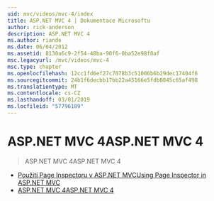 ```yaml
---
uid: mvc/videos/mvc-4/index
title: ASP.NET MVC 4 | Dokumentace Microsoftu
author: rick-anderson
description: ASP.NET MVC 4
ms.author: riande
ms.date: 06/04/2012
ms.assetid: 8130a6c9-2f54-48ba-90f6-0ba52e98f0af
msc.legacyurl: /mvc/videos/mvc-4
msc.type: chapter
ms.openlocfilehash: 12cc1fd6ef27c7078b3c51006b6b29dec17404f6
ms.sourcegitcommit: 24b1f6decbb17bb22a45166e5fdb0845c65af498
ms.translationtype: MT
ms.contentlocale: cs-CZ
ms.lasthandoff: 03/01/2019
ms.locfileid: "57796109"
---
```

<a name="aspnet-mvc-4"></a><span data-ttu-id="f35bb-103">ASP.NET MVC 4</span><span class="sxs-lookup"><span data-stu-id="f35bb-103">ASP.NET MVC 4</span></span>
====================
> <span data-ttu-id="f35bb-104">ASP.NET MVC 4</span><span class="sxs-lookup"><span data-stu-id="f35bb-104">ASP.NET MVC 4</span></span>


- [<span data-ttu-id="f35bb-105">Použití Page Inspectoru v ASP.NET MVC</span><span class="sxs-lookup"><span data-stu-id="f35bb-105">Using Page Inspector in ASP.NET MVC</span></span>](using-page-inspector-in-aspnet-mvc.md)
- [<span data-ttu-id="f35bb-106">ASP.NET MVC 4</span><span class="sxs-lookup"><span data-stu-id="f35bb-106">ASP.NET MVC 4</span></span>](aspnet-mvc-4.md)
